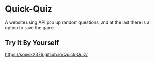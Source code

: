 # Quick-Quiz
A website using API pop up random questions, and at the last there is a option to save the game.


## Try It By Yourself

https://souvik2376.github.io/Quick-Quiz/
